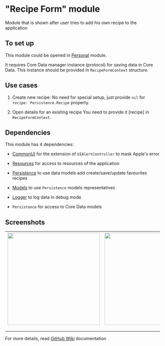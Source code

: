 # "Recipe Form" module

Module that is shown after user tries to add his own recipe to the application

## To set up

This module could be opened in [Personal](https://github.com/iCookbook/Personal) module.

It requires Core Data manager instance (protocol) for saving data in Core Data. This instance should be provided in `RecipeFormContext` structure.

## Use cases

1. Create new recipe:
    No need for special setup, just provide `nil` for `recipe: Persistence.Recipe` property.

2. Open details for an existing recipe
    You need to provide it [recipe] in `RecipeFormContext`.

## Dependencies

This module has 4 dependencies:

- [CommonUI](https://github.com/iCookbook/CommonUI) for the extension of `UIAlertController` to mask Apple's error 
- [Resources](https://github.com/iCookbook/Resources) for access to resources of the application
- [Persistence](https://github.com/iCookbook/Persistence) to use data models add create/save/update favourites recipes
- [Models](https://github.com/iCookbook/Models) to use `Persistence` models representatives
- [Logger](https://github.com/iCookbook/Logger) to log data in debug mode

- `Persistence` for access to Core Data models

## Screenshots

| <img width=300 src=""> | <img width=300 src=""> | <img width=300 src=""> |
|---|---|---|

---

For more details, read [GitHub Wiki](https://github.com/iCookbook/RecipeForm/wiki) documentation
